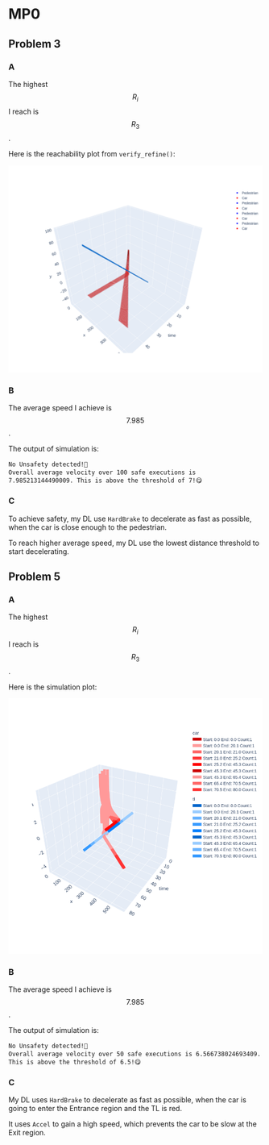 # MP0

## Problem 3

### A

The highest $$R_i$$ I reach is $$R_3$$.

Here is the reachability plot from `verify_refine()`:

![verify_refine](./part1verify.png)

### B

The average speed I achieve is $$7.985$$.

The output of simulation is:

```text
No Unsafety detected!🥰
Overall average velocity over 100 safe executions is 7.985213144490009. This is above the threshold of 7!😋
```

### C

To achieve safety, my DL use `HardBrake` to decelerate as fast as possible,
when the car is close enough to the pedestrian.

To reach higher average speed, my DL use the lowest distance threshold to start decelerating.

## Problem 5

### A

The highest $$R_i$$ I reach is $$R_3$$.

Here is the simulation plot:

![simu](./part2simu.png)

### B

The average speed I achieve is $$7.985$$.

The output of simulation is:

```text
No Unsafety detected!🥰
Overall average velocity over 50 safe executions is 6.566738024693409. This is above the threshold of 6.5!😋
```

### C

My DL uses `HardBrake` to decelerate as fast as possible,
when the car is going to enter the Entrance region and the TL is red.

It uses `Accel` to gain a high speed,
which prevents the car to be slow at the Exit region.